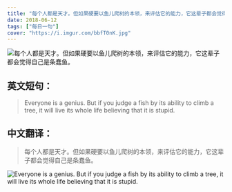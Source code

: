 ```yaml
---
title: "每个人都是天才。但如果硬要以鱼儿爬树的本领，来评估它的能力，它这辈子都会觉得自己是条蠢鱼。"
date: 2018-06-12
tags: ["每日一句"]
cover: "https://i.imgur.com/bbfT0nK.jpg"
---
```


![每个人都是天才。但如果硬要以鱼儿爬树的本领，来评估它的能力，它这辈子都会觉得自己是条蠢鱼。](https://i.imgur.com/4wR370t.jpg)

## 英文短句：
> Everyone is a genius. But if you judge a fish by its ability to climb a tree, it will live its whole life believing that it is stupid.

<!--more-->

## 中文翻译：
> 每个人都是天才。但如果硬要以鱼儿爬树的本领，来评估它的能力，它这辈子都会觉得自己是条蠢鱼。

![Everyone is a genius. But if you judge a fish by its ability to climb a tree, it will live its whole life believing that it is stupid.](https://i.imgur.com/5lTkalQ.jpg)

